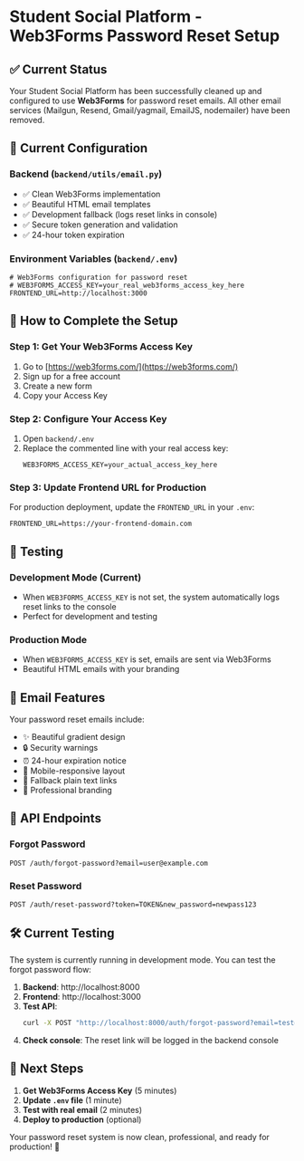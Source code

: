 # Student Social Platform - Web3Forms Password Reset Setup

## ✅ Current Status

Your Student Social Platform has been successfully cleaned up and configured to use **Web3Forms** for password reset emails. All other email services (Mailgun, Resend, Gmail/yagmail, EmailJS, nodemailer) have been removed.

## 🔧 Current Configuration

### Backend (`backend/utils/email.py`)
- ✅ Clean Web3Forms implementation
- ✅ Beautiful HTML email templates
- ✅ Development fallback (logs reset links in console)
- ✅ Secure token generation and validation
- ✅ 24-hour token expiration

### Environment Variables (`backend/.env`)
```properties
# Web3Forms configuration for password reset
# WEB3FORMS_ACCESS_KEY=your_real_web3forms_access_key_here
FRONTEND_URL=http://localhost:3000
```

## 🚀 How to Complete the Setup

### Step 1: Get Your Web3Forms Access Key

1. Go to [https://web3forms.com/](https://web3forms.com/)
2. Sign up for a free account
3. Create a new form
4. Copy your Access Key

### Step 2: Configure Your Access Key

1. Open `backend/.env`
2. Replace the commented line with your real access key:
   ```properties
   WEB3FORMS_ACCESS_KEY=your_actual_access_key_here
   ```

### Step 3: Update Frontend URL for Production

For production deployment, update the `FRONTEND_URL` in your `.env`:
```properties
FRONTEND_URL=https://your-frontend-domain.com
```

## 🧪 Testing

### Development Mode (Current)
- When `WEB3FORMS_ACCESS_KEY` is not set, the system automatically logs reset links to the console
- Perfect for development and testing

### Production Mode
- When `WEB3FORMS_ACCESS_KEY` is set, emails are sent via Web3Forms
- Beautiful HTML emails with your branding

## 📧 Email Features

Your password reset emails include:
- ✨ Beautiful gradient design
- 🔒 Security warnings
- ⏰ 24-hour expiration notice
- 📱 Mobile-responsive layout
- 🔗 Fallback plain text links
- 🎨 Professional branding

## 🔗 API Endpoints

### Forgot Password
```
POST /auth/forgot-password?email=user@example.com
```

### Reset Password
```
POST /auth/reset-password?token=TOKEN&new_password=newpass123
```

## 🛠️ Current Testing

The system is currently running in development mode. You can test the forgot password flow:

1. **Backend**: http://localhost:8000
2. **Frontend**: http://localhost:3000
3. **Test API**: 
   ```bash
   curl -X POST "http://localhost:8000/auth/forgot-password?email=test@example.com"
   ```
4. **Check console**: The reset link will be logged in the backend console

## 🎯 Next Steps

1. **Get Web3Forms Access Key** (5 minutes)
2. **Update `.env` file** (1 minute)
3. **Test with real email** (2 minutes)
4. **Deploy to production** (optional)

Your password reset system is now clean, professional, and ready for production! 🚀
